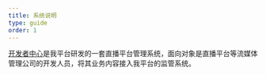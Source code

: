 ```yaml
---
title: 系统说明
type: guide
order: 1
---
```


[开发者中心][1]是我平台研发的一套直播平台管理系统，面向对象是直播平台等流媒体管理公司的开发人员，将其业务内容接入我平台的监管系统。

[1]: http://dev.cibnlive.com